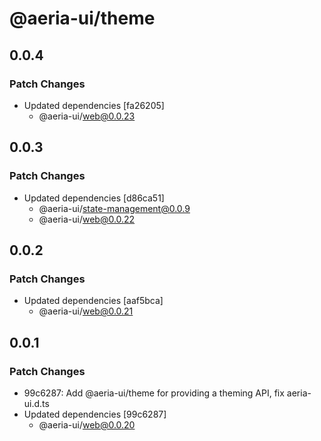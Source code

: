 # @aeria-ui/theme

## 0.0.4

### Patch Changes

- Updated dependencies [fa26205]
  - @aeria-ui/web@0.0.23

## 0.0.3

### Patch Changes

- Updated dependencies [d86ca51]
  - @aeria-ui/state-management@0.0.9
  - @aeria-ui/web@0.0.22

## 0.0.2

### Patch Changes

- Updated dependencies [aaf5bca]
  - @aeria-ui/web@0.0.21

## 0.0.1

### Patch Changes

- 99c6287: Add @aeria-ui/theme for providing a theming API, fix aeria-ui.d.ts
- Updated dependencies [99c6287]
  - @aeria-ui/web@0.0.20
